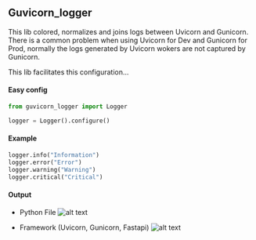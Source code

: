 ## Guvicorn_logger

This lib colored, normalizes and joins logs between Uvicorn and Gunicorn.
There is a common problem when using Uvicorn for Dev and Gunicorn for Prod, 
normally the logs generated by Uvicorn wokers are not captured by Gunicorn.

This lib facilitates this configuration...

#### Easy config
```python
from guvicorn_logger import Logger

logger = Logger().configure()
```

#### Example

```python
logger.info("Information")
logger.error("Error")
logger.warning("Warning")
logger.critical("Critical")
```
#### Output

- Python File
![alt text](/docs/img/normal.JPG)

- Framework (Uvicorn, Gunicorn, Fastapi)
![alt text](/docs/img/framework-web.JPG)